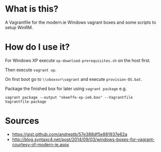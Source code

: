 # What is this?

A Vagrantfile for the modern.ie Windows vagrant boxes and some scripts to
setup WinRM.

# How do I use it?

For Windows XP execute `xp-download-prerequisites.sh` on the host first.

Then execute `vagrant up`.

On first boot go to `\\vboxsvr\vagrant` and execute `provision-OS.bat`.

Package the finished box for later using `vagrant package` e.g.

    vagrant package --output "okeeffe-xp-ie6.box" --Vagrantfile Vagrantfile-package

# Sources

* https://gist.github.com/andreptb/57e388df5e881937e62a
* http://blog.syntaxc4.net/post/2014/09/03/windows-boxes-for-vagrant-courtesy-of-modern-ie.aspx
